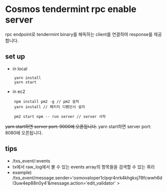 # Cosmos tendermint rpc enable server
  
rpc endpoint로 tendermint binary를 해독하는 client를 연결하여 response를 제공합니다.

## set up
  
- in local
  
```
    yarn install
    yarn start
```
    
- in ec2
  
```
    npm install pm2 -g // pm2 설치
    yarn install // 패키지 디펜던시 설치
    
    pm2 start npm -- run server // server 시작
```
  
<del>yarn start하면 server port: 9000에 오픈됩니다.</del>
yarn start하면 server port: 8080에 오픈됩니다.

## tips
  
- /txs_event/:events 
 - tx에서 raw_log에서 볼 수 있는 events array의 항목들을 검색할 수 있는 쿼리
 - example) /txs_event/message.sender='osmovaloper1clpqr4nrk4khgkxj78fcwwh6dl3uw4ep88n0y4'&message.action='edit_validator' > 

